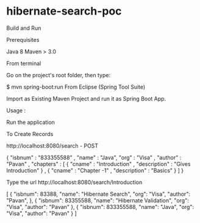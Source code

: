 # hibernate-search-poc

Build and Run

Prerequisites

Java 8
Maven > 3.0

From terminal

Go on the project's root folder, then type:

$ mvn spring-boot:run
From Eclipse (Spring Tool Suite)

Import as Existing Maven Project and run it as Spring Boot App.

Usage :

Run the application

To Create Records

http://localhost:8080/search - POST

{
	"isbnum" : "833355588" ,
	"name" : "Java",
	"org"  : "Visa" ,
	"author" : "Pavan" ,
	"chapters" : [
					 {
					 	"cname" : "Introduction" ,
					 	"description" : "Gives Introduction"
					 } ,
					 {
					 	"cname" : "Chapter -1" ,
					 	"description" : "Basics"
					 }
		]
}

Type the url http://localhost:8080/search/Introduction 

[
    {
        "isbnum": 83388,
        "name": "Hibernate Search",
        "org": "Visa",
        "author": "Pavan",
    },
    {
        "isbnum": 83355588,
        "name": "Hibernate Validation",
        "org": "Visa",
        "author": "Pavan"
    },
    {
        "isbnum": 833355588,
        "name": "Java",
        "org": "Visa",
        "author": "Pavan"
    }
]
